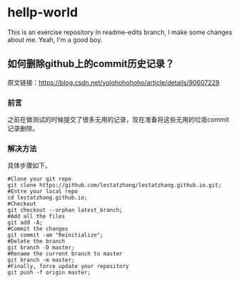 # hellp-world
This is an exercise repository
In readme-edits branch, I make some changes about me.
Yeah, I'm a good boy.

## 如何删除github上的commit历史记录？

原文链接：https://blog.csdn.net/yolohohohoho/article/details/90607229

### 前言
之前在做测试的时候提交了很多无用的记录，现在准备将这些无用的垃圾commit记录删除。

### 解决方法

具体步骤如下。

```
#Clone your git repo
git clone https://github.com/lestatzhang/lestatzhang.github.io.git;
#Entre your local repo
cd lestatzhang.github.io;
#Checkout
git checkout --orphan latest_branch;
#Add all the files
git add -A;
#Commit the changes
git commit -am "Reinitialize";
#Delete the branch
git branch -D master;
#Rename the current branch to master
git branch -m master;
#Finally, force update your repository
git push -f origin master;
```

